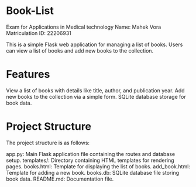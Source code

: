 # Book-List
Exam for Applications in Medical technology
Name: Mahek Vora
Matriculation ID: 22206931

This is a simple Flask web application for managing a list of books. Users can view a list of books and add new books to the collection.

# Features
View a list of books with details like title, author, and publication year.
Add new books to the collection via a simple form.
SQLite database storage for book data.

# Project Structure
The project structure is as follows:

app.py: Main Flask application file containing the routes and database setup.
templates/: Directory containing HTML templates for rendering pages.
books.html: Template for displaying the list of books.
add_book.html: Template for adding a new book.
books.db: SQLite database file storing book data.
README.md: Documentation file.
